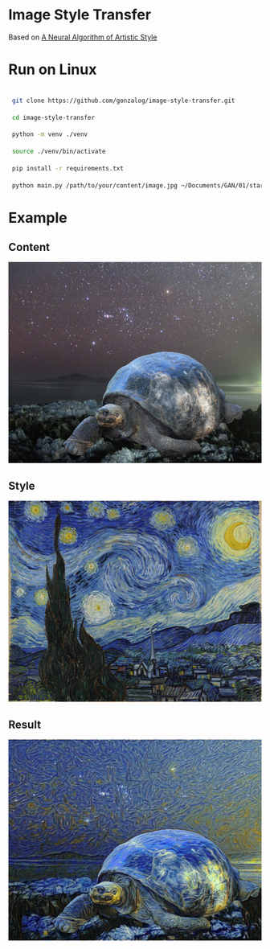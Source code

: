 # Image Style Transfer

Based on [A Neural Algorithm of Artistic Style](https://arxiv.org/abs/1508.06576)

# Run on Linux

```bash

 git clone https://github.com/gonzalog/image-style-transfer.git

 cd image-style-transfer

 python -m venv ./venv

 source ./venv/bin/activate

 pip install -r requirements.txt

 python main.py /path/to/your/content/image.jpg ~/Documents/GAN/01/starry-night.jpg 5000
```

# Example

## Content
<img height="400" src="examples/tortoise.jpg">

## Style
<img height="400" src="examples/starry-night.jpg">

## Result
<img height="400" width="579" style="object-fit: cover;" src="examples/starry-tortoise.png">
